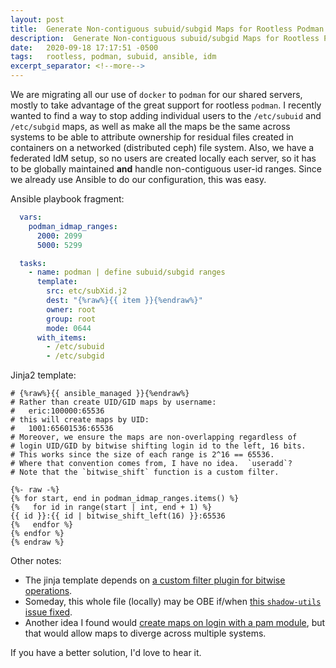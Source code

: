 ```yaml
---
layout: post
title:  Generate Non-contiguous subuid/subgid Maps for Rootless Podman
description:  Generate Non-contiguous subuid/subgid Maps for Rootless Podman
date:   2020-09-18 17:17:51 -0500
tags:   rootless, podman, subuid, ansible, idm
excerpt_separator: <!--more-->
---
```


We are migrating all our use of `docker` to `podman` for our shared servers, mostly to take advantage of the great support for rootless `podman`.  I recently wanted to find a way to stop adding individual users to the `/etc/subuid` and `/etc/subgid` maps, as well as make all the maps be the same across systems to be able to attribute ownership for residual files created in containers on a networked (distributed ceph) file system.  Also, we have a federated IdM setup, so no users are created locally each server, so it has to be globally maintained **and** handle non-contiguous user-id ranges.  Since we already use Ansible to do our configuration, this was easy.

<!--more-->

Ansible playbook fragment:

```yaml
  vars:
    podman_idmap_ranges:
      2000: 2099
      5000: 5299

  tasks:
    - name: podman | define subuid/subgid ranges
      template:
        src: etc/subXid.j2
        dest: "{%raw%}{{ item }}{%endraw%}"
        owner: root
        group: root
        mode: 0644
      with_items:
        - /etc/subuid
        - /etc/subgid
```

Jinja2 template:

```jinja
# {%raw%}{{ ansible_managed }}{%endraw%}
# Rather than create UID/GID maps by username:
#   eric:100000:65536
# this will create maps by UID:
#   1001:65601536:65536
# Moreover, we ensure the maps are non-overlapping regardless of
# login UID/GID by bitwise shifting login id to the left, 16 bits.
# This works since the size of each range is 2^16 == 65536.
# Where that convention comes from, I have no idea.  `useradd`?
# Note that the `bitwise_shift` function is a custom filter.

{%- raw -%}
{% for start, end in podman_idmap_ranges.items() %}
{%   for id in range(start | int, end + 1) %}
{{ id }}:{{ id | bitwise_shift_left(16) }}:65536
{%   endfor %}
{% endfor %}
{% endraw %}
```

Other notes:
  - The jinja template depends on [a custom filter plugin for bitwise operations][bitwise].
  - Someday, this whole file (locally) may be OBE if/when [this `shadow-utils` issue fixed][shadow-utils-issue].
  - Another idea I found would [create maps on login with a pam module][pam-module], but that would allow maps to diverge across multiple systems.

If you have a better solution, I'd love to hear it.

[bitwise]: add-bitwise-operations-to-ansible-jinja2
[shadow-utils-issue]: https://github.com/shadow-maint/shadow/issues/154
[pam-module]: https://lists.fedorahosted.org/archives/list/freeipa-users@lists.fedorahosted.org/thread/5SVWA5UQ7SM3YEHRNMXCIW4HBBS4QVYV/
